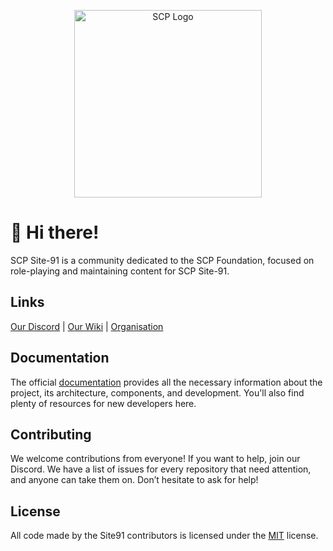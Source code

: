 <p align="center"><img alt="SCP Logo" width="300" height="300" src="https://github.com/user-attachments/assets/c00f7d0b-5878-4f04-a605-f7945b042655" /></p>

# 👋 Hi there!

SCP Site-91 is a community dedicated to the SCP Foundation, focused on role-playing and maintaining content for SCP Site-91.

## Links
[Our Discord](https://discord.gg/5yACuhXf) | [Our Wiki](https://unavailable/) | [Organisation](https://github.com/Site91/)

## Documentation
The official [documentation](https://unavailable/) provides all the necessary information about the project, its architecture, components, and development. You'll also find plenty of resources for new developers here.

## Contributing
We welcome contributions from everyone! If you want to help, join our Discord. We have a list of issues for every repository that need attention, and anyone can take them on. Don’t hesitate to ask for help!

## License
All code made by the Site91 contributors is licensed under the [MIT](https://github.com/Site91/Website/blob/main/LICENSE) license.

